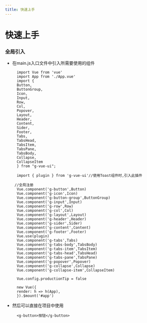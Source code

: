```yaml
---
title: 快速上手
---
```


# 快速上手

### 全局引入

* 在main.js入口文件中引入所需要使用的组件

        import Vue from 'vue'
        import App from './App.vue'
        import {
        Button,
        ButtonGroup,
        Icon,
        Input,
        Row,
        Col,
        Popover,
        Layout,
        Header,
        Content,
        Sider,
        Footer,
        Tabs,
        TabsHead,
        TabsItem,
        TabsPane,
        TabsBody,
        Collapse,
        CollapseItem
        } from "g-vue-ui";

        import { plugin } from 'g-vue-ui'//使用Toast组件时,引入此插件

       //全局注册
        Vue.component('g-button',Button)
        Vue.component('g-icon',Icon)
        Vue.component('g-button-group',ButtonGroup)
        Vue.component('g-input',Input)
        Vue.component('g-row',Row)
        Vue.component('g-col',Col)
        Vue.component('g-layout',Layout)
        Vue.component('g-header',Header)
        Vue.component('g-sider',Sider)
        Vue.component('g-content',Content)
        Vue.component('g-footer',Footer)
        Vue.use(plugin)
        Vue.component('g-tabs',Tabs)
        Vue.component('g-tabs-body',TabsBody)
        Vue.component('g-tabs-item',TabsItem)
        Vue.component('g-tabs-head',TabsHead)
        Vue.component('g-tabs-pane',TabsPane)
        Vue.component('g-popover',Popover)
        Vue.component('g-collapse',Collapse)
        Vue.component('g-collapse-item',CollapseItem)

        Vue.config.productionTip = false

        new Vue({
        render: h => h(App),
        }).$mount('#app')

* 然后可以直接在项目中使用
       
        <g-button>按钮</g-button>